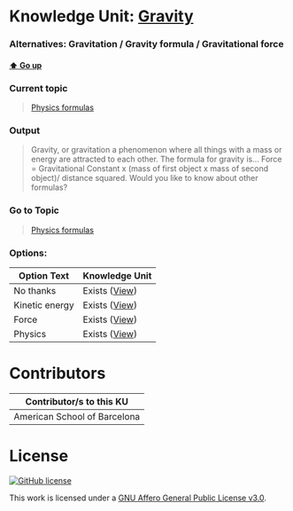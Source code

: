 # Knowledge Unit: [Gravity](../../knowledge_units/physics-formulas/gravity.md)
### Alternatives:   Gravitation   /  Gravity formula   /  Gravitational force 
#### [:arrow_up: Go up](../../topics/physics-formulas.md)
### Current topic
> [Physics formulas](../../topics/physics-formulas.md)
### Output
> Gravity, or gravitation a phenomenon where all things with a mass or energy are attracted to each other. The formula for gravity is... Force = Gravitational Constant x (mass of first object x mass of second object)/ distance squared. Would you like to know about other formulas?
### Go to Topic
> [Physics formulas](../../topics/physics-formulas.md)

### Options: 

| Option Text | Knowledge Unit |
| - | - |  
| No thanks  |  Exists ([View](../../knowledge_units/physics-formulas/no-thanks.md))  |  
| Kinetic energy  |  Exists ([View](../../knowledge_units/physics-formulas/kinetic-energy.md))  |  
| Force  |  Exists ([View](../../knowledge_units/physics-formulas/force.md))  |  
| Physics  |  Exists ([View](../../knowledge_units/physics-formulas/physics.md))  | 

# Contributors

| Contributor/s to this KU |
| - | 
| American School of Barcelona |

# License
[![GitHub license](https://img.shields.io/github/license/inbrainz/cerebro)](https://github.com/inbrainz/cerebro/blob/master/LICENSE)

This work is licensed under a [GNU Affero General Public License v3.0](https://www.gnu.org/licenses/agpl-3.0.txt).